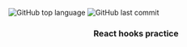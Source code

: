 ![GitHub top language](https://img.shields.io/github/languages/top/Ryuyxx/prac-react-hooks?style=for-the-badge)
![GitHub last commit](https://img.shields.io/github/last-commit/Ryuyxx/prac-react-hooks?style=for-the-badge)

<h3 align="center">
    React hooks practice
</h3>
